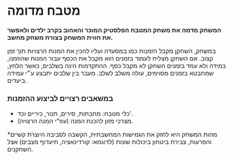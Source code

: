 # מטבח מדומה

**המשחק מדמה את משחק המטבח הפלסטיק המוכר והאהוב בקרב ילדים ולאפשר את חווית המשחק בצורת משחק מחשב.** 

במשחק, השחקן מקבל הזמנות כמו במסעדה ועליו להכין את המנות הרצויות תוך זמן קצוב. אם השחקן מצליח לעמוד בזמנים הוא מקבל את הכסף עבור המנות שהוזמנו, במידה ולא עמד בזמנים השחקן לא מקבל כסף. ההתקדמות הינה בשלבים, כאשר הלחץ, שמתבטא בזמנים מסוימים, עולה משלב לשלב. מעבר בין שלבים יתבצע ע״י עמידה ביעדים.

### במשאבים רצויים לביצוע ההזמנות

* כלי מטבח: מחבתות, סירים, תנור, כיריים וכד'.
* מצרכי מזון להכנת המנה (עפ"י המנה הרצויה).


*מהות המשחק היא לחזק את הגמישות המחשבתית, הקשבה לסביבה היוצרת קשיים והפרעות, צבירת ביטחון ביכולות שונות (לדוגמא: קורדינאציה, תיעדוף מצבים) אצל השחקנים.

